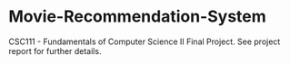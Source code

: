 # Movie-Recommendation-System
CSC111 - Fundamentals of Computer Science II Final Project. See project report for further details.
